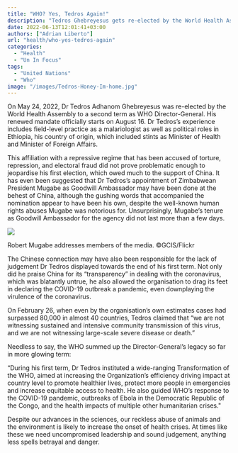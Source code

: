```yaml
---
title: "WHO? Yes, Tedros Again!"
description: "Tedros Ghebreyesus gets re-elected by the World Health Assembly (WHA) to a second term despite his affiliation with the repressive regime  that has been accused of torture, repression, and electoral fraud."
date: 2022-06-13T12:01:41+03:00
authors: ["Adrian Liberto"]
url: "health/who-yes-tedros-again"
categories:
  - "Health"
  - "Un In Focus"
tags:
  - "United Nations"
  - "Who"
image: "/images/Tedros-Honey-Im-home.jpg"
---
```

On May 24, 2022, Dr Tedros Adhanom Ghebreyesus was re-elected by the World Health Assembly to a second term as WHO Director-General. His renewed mandate officially starts on August 16. Dr Tedros’s experience includes field-level practice as a malariologist as well as political roles in Ethiopia, his country of origin, which included stints as Minister of Health and Minister of Foreign Affairs.

This affiliation with a repressive regime that has been accused of torture, repression, and electoral fraud did not prove problematic enough to jeopardise his first election, which owed much to the support of China. It has even been suggested that Dr Tedros’s appointment of Zimbabwean President Mugabe as Goodwill Ambassador may have been done at the behest of China, although the gushing words that accompanied the nomination appear to have been his own, despite the well-known human rights abuses Mugabe was notorious for. Unsurprisingly, Mugabe’s tenure as Goodwill Ambassador for the agency did not last more than a few days.

![](/images/Robert-Mugabe.jpg)

Robert Mugabe addresses members of the media. ©GCIS/Flickr


The Chinese connection may have also been responsible for the lack of judgement Dr Tedros displayed towards the end of his first term. Not only did he praise China for its “transparency” in dealing with the coronavirus, which was blatantly untrue, he also allowed the organisation to drag its feet in declaring the COVID-19 outbreak a pandemic, even downplaying the virulence of the coronavirus.

On February 26, when even by the organisation’s own estimates cases had surpassed 80,000 in almost 40 countries, Tedros claimed that “we are not witnessing sustained and intensive community transmission of this virus, and we are not witnessing large-scale severe disease or death.”

Needless to say, the WHO summed up the Director-General’s legacy so far in more glowing term:

“During his first term, Dr Tedros instituted a wide-ranging Transformation of the WHO, aimed at increasing the Organization’s efficiency driving impact at country level to promote healthier lives, protect more people in emergencies and increase equitable access to health. He also guided WHO’s response to the COVID-19 pandemic, outbreaks of Ebola in the Democratic Republic of the Congo, and the health impacts of multiple other humanitarian crises."

Despite our advances in the sciences, our reckless abuse of animals and the environment is likely to increase the onset of health crises. At times like these we need uncompromised leadership and sound judgement, anything less spells betrayal and danger.
